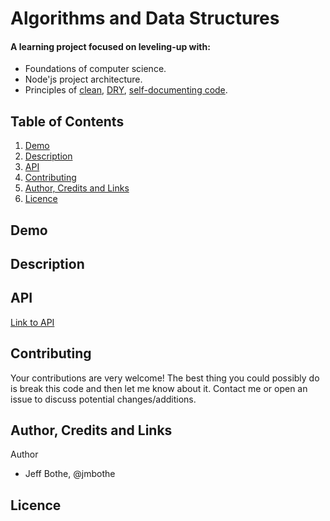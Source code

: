 # Algorithms and Data Structures

#### A learning project focused on leveling-up with:
* Foundations of computer science.
* Node'js project architecture.
* Principles of [clean](https://github.com/ryanmcdermott/clean-code-javascript), [DRY](https://en.wikipedia.org/wiki/Don%27t_repeat_yourself), [self-documenting code](https://en.wikipedia.org/wiki/Self-documenting_code).

## Table of Contents

1. [Demo](#demo)
2. [Description](#description)
3. [API](#api)
4. [Contributing](#contributing)
5. [Author, Credits and Links](#author,-credits-and-links)
6. [Licence](#licence)

## Demo

## Description

## API

[Link to API](API.md)

## Contributing

Your contributions are very welcome! The best thing you could possibly do is break this code and then let me know about it. Contact me or open an issue to discuss potential changes/additions.

## Author, Credits and Links

Author
* Jeff Bothe, @jmbothe

## Licence